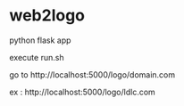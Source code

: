 # web2logo


python flask app

execute run.sh

go to http://localhost:5000/logo/domain.com

ex :  http://localhost:5000/logo/ldlc.com
